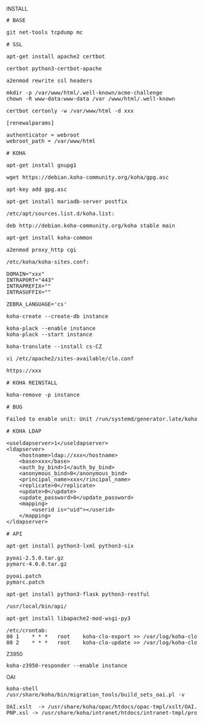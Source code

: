 INSTALL
<pre>
# BASE

git net-tools tcpdump mc

# SSL

apt-get install apache2 certbot

certbot python3-certbot-apache

a2enmod rewrite ssl headers

mkdir -p /var/www/html/.well-known/acme-challenge
chown -R www-data:www-data /var /www/html/.well-known

certbot certonly -w /var/www/html -d xxx

[renewalparams]

authenticator = webroot
webroot_path = /var/www/html

# KOHA

apt-get install gnupg1

wget https://debian.koha-community.org/koha/gpg.asc

apt-key add gpg.asc

apt-get install mariadb-server postfix

/etc/apt/sources.list.d/koha.list:

deb http://debian.koha-community.org/koha stable main

apt-get install koha-common

a2enmod proxy_http cgi

/etc/koha/koha-sites.conf:

DOMAIN="xxx"
INTRAPORT="443"
INTRAPREFIX=""
INTRASUFFIX=""

ZEBRA_LANGUAGE='cs'

koha-create --create-db instance

koha-plack --enable instance
koha-plack --start instance

koha-translate --install cs-CZ

vi /etc/apache2/sites-available/clo.conf

https://xxx

# KOHA REINSTALL

koha-remove -p instance

# BUG

Failed to enable unit: Unit /run/systemd/generator.late/koha-common.service is transient or generated.

# KOHA LDAP

&lt;useldapserver&gt;1&lt;/useldapserver&gt;
&lt;ldapserver&gt;
	&lt;hostname&gt;ldap://xxx&lt;/hostname&gt;
	&lt;base&gt;xxx&lt;/base&gt;
	&lt;auth_by_bind&gt;1&lt;/auth_by_bind&gt;
	&lt;anonymous_bind&gt;0&lt;/anonymous_bind&gt;
	&lt;principal_name&gt;xxx&lt;/rincipal_name&gt;
	&lt;replicate&gt;0&lt;/replicate&gt;
	&lt;update&gt;0&lt;/update&gt;
	&lt;update_password&gt;0&lt;/update_password&gt;
	&lt;mapping&gt;
		&lt;userid is="uid"&gt;&lt;/userid&gt;
	&lt;/mapping&gt;
&lt;/ldapserver&gt;

# API

apt-get install python3-lxml python3-six

pyoai-2.5.0.tar.gz
pymarc-4.0.0.tar.gz

pyoai.patch
pymarc.patch

apt-get install python3-flask python3-restful

/usr/local/bin/api/

apt-get install libapache2-mod-wsgi-py3

/etc/crontab:
00 1    * * *   root    koha-clo-export >> /var/log/koha-clo-api.log 2>&1 &
00 2    * * *   root    koha-clo-update >> /var/log/koha-clo-api.log 2>&1 &
</pre>
Z3950
<pre>
koha-z3950-responder --enable instance
</pre>
OAI
<pre>
koha-shell <instance>
/usr/share/koha/bin/migration_tools/build_sets_oai.pl -v

OAI.xslt  -> /usr/share/koha/opac/htdocs/opac-tmpl/xslt/OAI.xslt
PNP.xsl -> /usr/share/koha/intranet/htdocs/intranet-tmpl/prog/cs-CZ/xslt/PNP.xsl
</pre>
